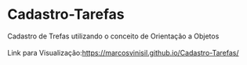 # Cadastro-Tarefas
 Cadastro de Trefas utilizando o conceito de Orientação a Objetos <br>
 <br>
 Link para Visualização:https://marcosvinisil.github.io/Cadastro-Tarefas/

